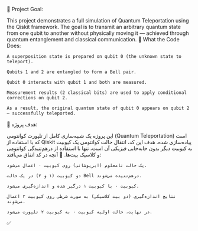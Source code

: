 
🎯 Project Goal:

This project demonstrates a full simulation of Quantum Teleportation using the Qiskit framework. The goal is to transmit an arbitrary quantum state from one qubit to another without physically moving it — achieved through quantum entanglement and classical communication.
🧠 What the Code Does:

    A superposition state is prepared on qubit 0 (the unknown state to teleport).

    Qubits 1 and 2 are entangled to form a Bell pair.

    Qubit 0 interacts with qubit 1 and both are measured.

    Measurement results (2 classical bits) are used to apply conditional corrections on qubit 2.

    As a result, the original quantum state of qubit 0 appears on qubit 2 — successfully teleported.




🎯 هدف پروژه:

این پروژه یک شبیه‌سازی کامل از تلپورت کوانتومی (Quantum Teleportation) است که با استفاده از Qiskit پیاده‌سازی شده. هدف این کد، انتقال حالت کوانتومی یک کیوبیت به کیوبیت دیگر بدون جابه‌جایی فیزیکی آن است، تنها با استفاده از درهم‌تنیدگی کوانتومی و کلاسیک بیت‌ها.
🧠 آنچه در کد اتفاق می‌افتد:

    یک حالت نامعلوم (ابرپوشانی) روی کیوبیت ۰ اعمال می‌شود.

    دو کیوبیت (۱ و ۲) در یک حالت Bell درهم‌تنیده می‌شوند.

    کیوبیت ۰ با کیوبیت ۱ درگیر شده و اندازه‌گیری می‌شود.

    نتایج اندازه‌گیری (دو بیت کلاسیکی) به صورت شرطی روی کیوبیت ۲ اعمال می‌شوند.

    در نهایت، حالت اولیه کیوبیت ۰ به کیوبیت ۲ تلپورت می‌شود.

✅ 
